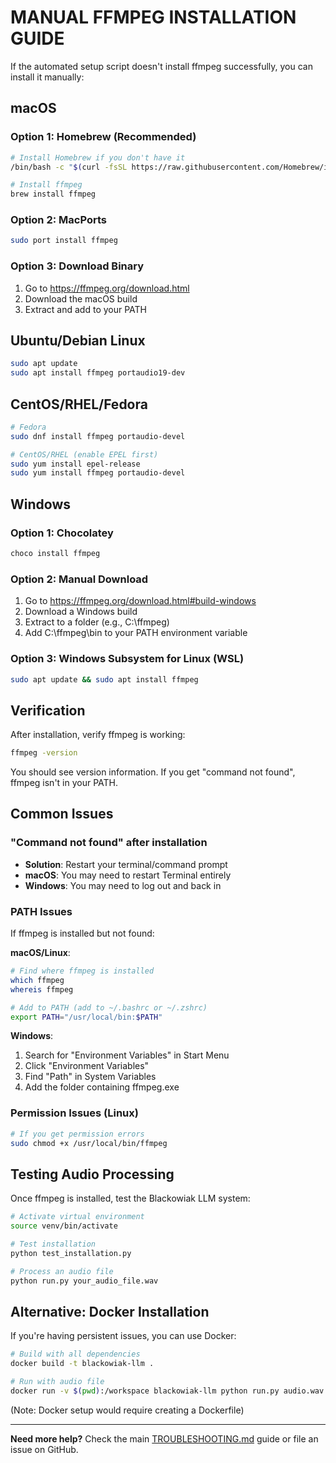 # MANUAL FFMPEG INSTALLATION GUIDE

If the automated setup script doesn't install ffmpeg successfully, you can install it manually:

## macOS

### Option 1: Homebrew (Recommended)
```bash
# Install Homebrew if you don't have it
/bin/bash -c "$(curl -fsSL https://raw.githubusercontent.com/Homebrew/install/HEAD/install.sh)"

# Install ffmpeg
brew install ffmpeg
```

### Option 2: MacPorts
```bash
sudo port install ffmpeg
```

### Option 3: Download Binary
1. Go to https://ffmpeg.org/download.html
2. Download the macOS build
3. Extract and add to your PATH

## Ubuntu/Debian Linux

```bash
sudo apt update
sudo apt install ffmpeg portaudio19-dev
```

## CentOS/RHEL/Fedora

```bash
# Fedora
sudo dnf install ffmpeg portaudio-devel

# CentOS/RHEL (enable EPEL first)
sudo yum install epel-release
sudo yum install ffmpeg portaudio-devel
```

## Windows

### Option 1: Chocolatey
```cmd
choco install ffmpeg
```

### Option 2: Manual Download
1. Go to https://ffmpeg.org/download.html#build-windows
2. Download a Windows build
3. Extract to a folder (e.g., C:\ffmpeg)
4. Add C:\ffmpeg\bin to your PATH environment variable

### Option 3: Windows Subsystem for Linux (WSL)
```bash
sudo apt update && sudo apt install ffmpeg
```

## Verification

After installation, verify ffmpeg is working:

```bash
ffmpeg -version
```

You should see version information. If you get "command not found", ffmpeg isn't in your PATH.

## Common Issues

### "Command not found" after installation
- **Solution**: Restart your terminal/command prompt
- **macOS**: You may need to restart Terminal entirely
- **Windows**: You may need to log out and back in

### PATH Issues
If ffmpeg is installed but not found:

**macOS/Linux**:
```bash
# Find where ffmpeg is installed
which ffmpeg
whereis ffmpeg

# Add to PATH (add to ~/.bashrc or ~/.zshrc)
export PATH="/usr/local/bin:$PATH"
```

**Windows**:
1. Search for "Environment Variables" in Start Menu
2. Click "Environment Variables"
3. Find "Path" in System Variables
4. Add the folder containing ffmpeg.exe

### Permission Issues (Linux)
```bash
# If you get permission errors
sudo chmod +x /usr/local/bin/ffmpeg
```

## Testing Audio Processing

Once ffmpeg is installed, test the Blackowiak LLM system:

```bash
# Activate virtual environment
source venv/bin/activate

# Test installation
python test_installation.py

# Process an audio file
python run.py your_audio_file.wav
```

## Alternative: Docker Installation

If you're having persistent issues, you can use Docker:

```bash
# Build with all dependencies
docker build -t blackowiak-llm .

# Run with audio file
docker run -v $(pwd):/workspace blackowiak-llm python run.py audio.wav
```

(Note: Docker setup would require creating a Dockerfile)

---

**Need more help?** Check the main [TROUBLESHOOTING.md](TROUBLESHOOTING.md) guide or file an issue on GitHub.
